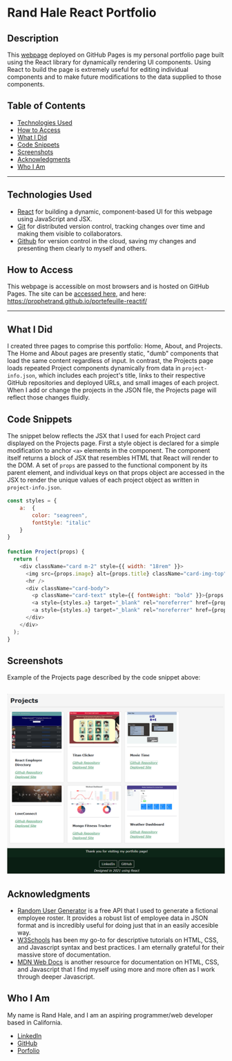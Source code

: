 # Rand Hale React Portfolio

## Description
This [webpage](https://prophetrand.github.io/portefeuille-reactif/) deployed on GitHub Pages is my personal portfolio page built using the React library for dynamically rendering UI components. Using React to build the page is extremely useful for editing individual components and to make future modifications to the data supplied to those components.


## Table of Contents
* [Technologies Used](#technologies-used)
* [How to Access](#how-to-access)
* [What I Did](#what-i-did)
* [Code Snippets](#code-snippets)
* [Screenshots](#screenshots)
* [Acknowledgments](#acknowledgments*)
* [Who I Am](#who-i-am)

---

## Technologies Used
* [React](https://reactjs.org/) for building a dynamic, component-based UI for this webpage using JavaScript and JSX.
* [Git](https://git-scm.com/) for distributed version control, tracking changes over time and making them visible to collaborators.
* [Github](https://github.com/) for version control in the cloud, saving my changes and presenting them clearly to myself and others.

## How to Access
This webpage is accessible on most browsers and is hosted on GitHub Pages. The site can be [accessed here](https://prophetrand.github.io/portefeuille-reactif/), and here: <https://prophetrand.github.io/portefeuille-reactif/>

---

## What I Did
I created three pages to comprise this portfolio: Home, About, and Projects. The Home and About pages are presently static, "dumb" components that load the same content regardless of input. In contrast, the Projects page loads repeated Project components dynamically from data in `project-info.json`, which includes each project's title, links to their respective GitHub repositories and deployed URLs, and small images of each project. When I add or change the projects in the JSON file, the Projects page will reflect those changes fluidly.

## Code Snippets 
The snippet below reflects the JSX that I used for each Project card displayed on the Projects page. First a style object is declared for a simple modification to anchor `<a>` elements in the component. The component itself returns a block of JSX that resembles HTML that React will render to the DOM. A set of `props` are passed to the functional component by its parent element, and individual keys on that props object are accessed in the JSX to render the unique values of each project object as written in `project-info.json`.

```javascript
const styles = {
    a:  {
        color: "seagreen",
        fontStyle: "italic"
    }
}

function Project(props) {
  return (
    <div className="card m-2" style={{ width: "18rem" }}>
      <img src={props.image} alt={props.title} className="card-img-top" />
      <hr />
      <div className="card-body">
        <p className="card-text" style={{ fontWeight: "bold" }}>{props.title}</p>
        <a style={styles.a} target="_blank" rel="noreferrer" href={props.repo} >Github Repository</a><br />
        <a style={styles.a} target="_blank" rel="noreferrer" href={props.deployed} >Deployed Site</a>
      </div>
    </div>
  );
}
```

## Screenshots
Example of the Projects page described by the code snippet above:

![example-app](./assets/example-page.PNG)
---

## Acknowledgments
* [Random User Generator](https://randomuser.me/) is a free API that I used to generate a fictional employee roster. It provides a robust list of employee data in JSON format and is incredibly useful for doing just that in an easily accesible way.
* [W3Schools](https://www.w3schools.com/) has been my go-to for descriptive tutorials on HTML, CSS, and Javascript syntax and best practices. I am eternally grateful for their massive store of documentation.
* [MDN Web Docs](https://developer.mozilla.org/en-US/) is another resource for documentation on HTML, CSS, and Javascript that I find myself using more and more often as I work through deeper Javascript.

## Who I Am
My name is Rand Hale, and I am an aspiring programmer/web developer based in California.

* [LinkedIn](https://www.linkedin.com/in/rand-hale-83ba389b/)
* [GitHub](https://github.com/prophetrand)
* [Porfolio](https://prophetrand.github.io/portefeuille-reactif/)